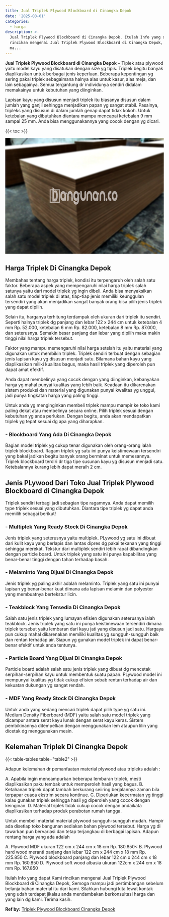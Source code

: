 ```yaml
---
title: Jual Triplek Plywood Blockboard di Cinangka Depok
date: '2025-08-01'
categories:
  - harga
description: >-
  Jual Triplek Plywood Blockboard di Cinangka Depok. Itulah Info yang dapat Kami
  rincikan mengenai Jual Triplek Plywood Blockboard di Cinangka Depok, Semoga
  ma...
---
```


**Jual Triplek Plywood Blockboard di Cinangka Depok** – Tiplek atau plywood yaitu model kayu yang disatukan dengan size yg tipis. Triplek begitu banyak diaplikasikan untuk berbagai jenis keperluan. Beberapa kepentingan yg sering pakai triplek sebagaimana halnya alas untuk kasur, alas meja, dan lain sebagainya. Semua tergantung dr individunya sendiri didalam memakainya untuk kebutuhan yang diinginkan.

Lapisan kayu yang disusun menjadi triplek itu biasanya disusun dalam jumlah yang ganjil sehingga menjadikan papan yg sangat stabil. Pasalnya, tripleks yang disusun di dalam jumlah genap dapat tidak kokoh. Untuk ketebalan yang dibutuhkan diantara mampu mencapai ketebalan 9 mm sampai 25 mm. Anda bisa menggunakannya yang cocok dengan yg dicari.

{{< toc >}}

![Jual Triplek Plywood Blockboard di Cinangka Depok](/images/jual-triplek-murah-41.png)

## Harga Triplek Di Cinangka Depok

Membahas tentang harga triplek, kondisi itu terpengaruh oleh salah satu faktor. Beberapa aspek yang mempengaruhi nilai harga triplek salah satunya yaitu dari model triplek yg ingin dibeli. Anda bisa menyaksikan salah satu model triplek di atas, tiap-tiap jenis memiliki keunggulan tersendiri yang akan menjadikan sangat banyak orang bisa pilih jenis triplek yang dapat dipilih.

Selain itu, harganya terhitung terdampak oleh ukuran dari triplek itu sendiri. Seperti halnya triplek dg panjang dan lebar 122 x 244 cm untuk ketebalan 4 mm Rp. 52.000, ketebalan 6 mm Rp. 82.000, ketebalan 8 mm Rp. 87.000, dan seterusnya. Semakin besar panjang dan lebar yang dipilih maka makin tinggi nilai harga triplek tersebut.

Faktor yang mampu memengaruhi nilai harga setelah itu yaitu material yang digunakan untuk membikin triplek. Triplek sendiri terbuat dengan sebagian jenis lapisan kayu yg disusun menjadi satu. Bilamana bahan kayu yang diaplikasikan miliki kualitas bagus, maka hasil triplek yang diperoleh pun dapat amat efektif.

Anda dapat membelinya yang cocok dengan yang diinginkan, kebanyakan harga yg mahal punyai kualitas yang lebih baik. Keadaan itu dikarenakan sistem produksi dan material yang digunakan punyai kwalitas yg unggul, jadi punya tingkatan harga yang paling tinggi.

Untuk anda yg menginginkan membeli triplek mampu mampir ke toko kami paling dekat atau membelinya secara online. Pilih triplek sesuai dengan kebutuhan yg anda perlukan. Dengan begitu, anda akan mendapatkan triplek yg tepat sesuai dg apa yang diharapkan.

### \- Blockboard Yang Ada Di Cinangka Depok

Bagian model triplek yg cukup tenar digunakan oleh orang-orang ialah triplek blockboard. Ragam triplek yg satu ini punya keistimewaan tersendiri yang bakal jadikan begitu banyak orang berminat untuk memesannya. Triplek blockboard terdiri dr tiga tipe susunan kayu yg disusun menjadi satu. Ketebalannya kurang lebih dapat meraih 2 cm.

## Jenis PLywood Dari Toko Jual Triplek Plywood Blockboard di Cinangka Depok

Triplek sendiri terbagi jadi sebagian tipe ragamnya. Anda dapat memilih type triplek sesuai yang dibutuhkan. Diantara tipe triplek yg dapat anda memilih sebagai berikut!

### \- Multiplek Yang Ready Stock Di Cinangka Depok

Jenis triplek yang seterusnya yaitu multiplek. PLywood yg satu ini dibuat dari kulit kayu yang berlapis dan lantas dipres dg pakai tekanan yang tinggi sehingga merekat. Tekstur dari multiplek sendiri lebih rapat dibandingkan dengan particle board. Untuk triplek yang satu ini punya kapabilitas yang benar-benar tinggi dengan tahan terhadap basah.

### \- Melaminto Yang Dijual Di Cinangka Depok

Jenis triplek yg paling akhir adalah melaminto. Triplek yang satu ini punyai lapisan yg benar-benar kuat dimana ada lapisan melamin dan polyester yang membuatnya bertekstur licin.

### \- Teakblock Yang Tersedia Di Cinangka Depok

Salah satu jenis triplek yang lumayan efisien digunakan seterusnya ialah teakblock. Jenis triplek yang satu ini punya keistimewaan tersendiri dimana triplek tersebut yaitu lembaran dari kayu jati yang disusun jadi satu. Hargaya pun cukup mahal dikarenakan memiliki kualitas yg sungguh-sungguh baik dan rentan terhadap air. Siapun yg gunakan model triplek ini dapat benar-benar efektif untuk anda tentunya.

### \- Particle Board Yang Dijual Di Cinangka Depok

Particle board adalah salah satu jenis triplek yang dibuat dg mencetak serpihan-serpihan kayu untuk membentuk suatu papan. PLywood model ini mempunyai kualitas yg tidak cukup efisien sebab rentan terhadap air dan kekuatan dukungan yg sangat rendah.

### \- MDF Yang Ready Stock Di Cinangka Depok

Untuk anda yang sedang mencari triplek dapat pilih type yg satu ini. Medium Density Fiberboard (MDF) yaitu salah satu model triplek yang dicampur antara serat kayu lunak dengan serat kayu keras. Sistem pembikinannya ditempelkan dengan menggunakan lem ataupun lilin yang dicetak dg menggunakan mesin.

## Kelemahan Triplek Di Cinangka Depok

{{< table-tables table="table2" >}}

Adapun kelemahan dr pemanfaatan material plywood atau tripleks adalah :

A. Apabila ingin mencampurkan beberapa lembaran triplek, mesti diaplikasikan paku tembak untuk memperoleh hasil yang bagus. B. Ketahanan triplek dapat tambah berkurang seiiring berjalannya zaman bila terpapar cuaca ekstrim secara kontinue. C. Diperlukan kecermatan yg tinggi kalau gunakan triplek sehingga hasil yg diperoleh yang cocok dengan keinginan. D. Material triplek tidak cukup cocok dengan andaikata diaplikasikan terhadap produk perabotan rumah tangga.

Untuk membeli material material plywood sungguh-sungguh mudah. Hampir ada disetiap toko bangunan sediakan bahan plywood tersebut. Harga yg di tawarkan pun bervariasi dan tetap terjangkau di berbagai lapisan. Adapun rentang harga yang ada adalah

A. Plywood MDF ukuran 122 cm x 244 cm x 18 cm Rp. 180.850< B. Plywood hard wood meranti panjang dan lebar 122 cm x 244 cm x 18 mm Rp. 225.850 C. Plywood blockboard panjang dan lebar 122 cm x 244 cm x 18 mm Rp. 160.850 D. Plywood soft wood albasia ukuran 122cm x 244 cm x 18 mm Rp. 167.850

Itulah Info yang dapat Kami rincikan mengenai Jual Triplek Plywood Blockboard di Cinangka Depok, Semoga mampu jadi pertimbangan sebelum belanja bahan material itu dari kami. Silahkan hubungi kita lewat kontak yang udah terdapat jikalau anda mendambakan berkonsultasi harga dan yang lain dg kami. Terima kasih.

**Ref by:** [Triplek Plywood Blockboard Cinangka Depok](https://id.wikipedia.org/wiki/Triplek)
